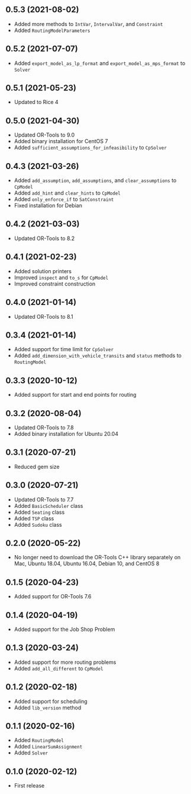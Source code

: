 ## 0.5.3 (2021-08-02)

- Added more methods to `IntVar`, `IntervalVar`, and `Constraint`
- Added `RoutingModelParameters`

## 0.5.2 (2021-07-07)

- Added `export_model_as_lp_format` and `export_model_as_mps_format` to `Solver`

## 0.5.1 (2021-05-23)

- Updated to Rice 4

## 0.5.0 (2021-04-30)

- Updated OR-Tools to 9.0
- Added binary installation for CentOS 7
- Added `sufficient_assumptions_for_infeasibility` to `CpSolver`

## 0.4.3 (2021-03-26)

- Added `add_assumption`, `add_assumptions`, and `clear_assumptions` to `CpModel`
- Added `add_hint` and `clear_hints` to `CpModel`
- Added `only_enforce_if` to `SatConstraint`
- Fixed installation for Debian

## 0.4.2 (2021-03-03)

- Updated OR-Tools to 8.2

## 0.4.1 (2021-02-23)

- Added solution printers
- Improved `inspect` and `to_s` for `CpModel`
- Improved constraint construction

## 0.4.0 (2021-01-14)

- Updated OR-Tools to 8.1

## 0.3.4 (2021-01-14)

- Added support for time limit for `CpSolver`
- Added `add_dimension_with_vehicle_transits` and `status` methods to `RoutingModel`

## 0.3.3 (2020-10-12)

- Added support for start and end points for routing

## 0.3.2 (2020-08-04)

- Updated OR-Tools to 7.8
- Added binary installation for Ubuntu 20.04

## 0.3.1 (2020-07-21)

- Reduced gem size

## 0.3.0 (2020-07-21)

- Updated OR-Tools to 7.7
- Added `BasicScheduler` class
- Added `Seating` class
- Added `TSP` class
- Added `Sudoku` class

## 0.2.0 (2020-05-22)

- No longer need to download the OR-Tools C++ library separately on Mac, Ubuntu 18.04, Ubuntu 16.04, Debian 10, and CentOS 8

## 0.1.5 (2020-04-23)

- Added support for OR-Tools 7.6

## 0.1.4 (2020-04-19)

- Added support for the Job Shop Problem

## 0.1.3 (2020-03-24)

- Added support for more routing problems
- Added `add_all_different` to `CpModel`

## 0.1.2 (2020-02-18)

- Added support for scheduling
- Added `lib_version` method

## 0.1.1 (2020-02-16)

- Added `RoutingModel`
- Added `LinearSumAssignment`
- Added `Solver`

## 0.1.0 (2020-02-12)

- First release

